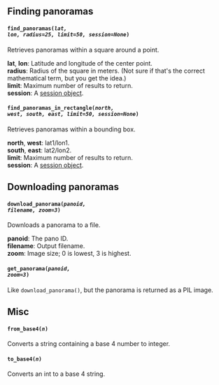 ## Finding panoramas

#### <code>find_panoramas(<em>lat, lon, radius=25, limit=50, session=None</em>)</code>
Retrieves panoramas within a square around a point.

**lat**, **lon**: Latitude and longitude of the center point.  
**radius**: Radius of the square in meters. (Not sure if that's the correct mathematical term, but you get the idea.)  
**limit**: Maximum number of results to return.  
**session**: A [session object](https://docs.python-requests.org/en/master/user/advanced/#session-objects).

#### <code>find_panoramas_in_rectangle(<em>north, west, south, east, limit=50, session=None</em>)</code>
Retrieves panoramas within a bounding box.

**north**, **west**: lat1/lon1.  
**south**, **east**: lat2/lon2.  
**limit**: Maximum number of results to return.  
**session**: A [session object](https://docs.python-requests.org/en/master/user/advanced/#session-objects).


## Downloading panoramas

#### <code>download_panorama(<em>panoid, filename, zoom=3</em>)</code>
Downloads a panorama to a file.

**panoid**: The pano ID.  
**filename**: Output filename.  
**zoom**: Image size; 0 is lowest, 3 is highest.

#### <code>get_panorama(<em>panoid, zoom=3</em>)</code>
Like `download_panorama()`, but the panorama is returned as a PIL image.

## Misc

#### <code>from_base4(<em>n</em>)</code>
Converts a string containing a base 4 number to integer.

#### <code>to_base4(<em>n</em>)</code>
Converts an int to a base 4 string.
